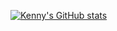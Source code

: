 [![Kenny's GitHub stats](https://github-readme-stats.vercel.app/api?username=kenchen10)](https://github.com/anuraghazra/github-readme-stats)
